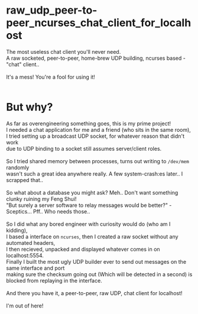 # raw_udp_peer-to-peer_ncurses_chat_client_for_localhost

The most useless chat client you'll never need.<br>
A raw socketed, peer-to-peer, home-brew UDP building, ncurses based - "chat" client..<br>
<br>
It's a mess! You're a fool for using it!<br>
<br>

# But why?

As far as overengineering something goes, this is my prime project!<br>
I needed a chat application for me and a friend (who sits in the same room),<br>
I tried setting up a broadcast UDP socket, for whatever reason that didn't work<br>
due to UDP binding to a socket still assumes server/client roles.<br>
<br>
So I tried shared memory between processes, turns out writing to `/dev/mem` randomly<br>
wasn't such a great idea anywhere really. A few system-crash:es later.. I scrapped that..<br>
<br>
So what about a database you might ask? Meh.. Don't want something clunky ruining my Feng Shui!<br>
"But surely a server software to relay messages would be better?" - Sceptics... Pff.. Who needs those..<br>
<br>
So I did what any bored engineer with curiosity would do (who am I kidding),<br>
I based a interface on `ncurses`, then I created a raw socket without any automated headers,<br>
I then recieved, unpacked and displayed whatever comes in on localhost:5554.<br>
Finally I built the most ugly UDP builder ever to send out messages on the same interface and port<br>
making sure the checksum going out (Which will be detected in a second) is blocked from replaying in the interface.<br>
<br>
And there you have it, a peer-to-peer, raw UDP, chat client for localhost!<br>
<br>
I'm out of here!
